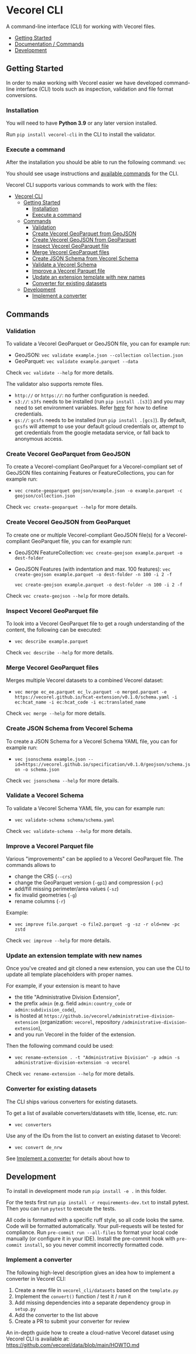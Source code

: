 # Vecorel CLI

A command-line interface (CLI) for working with Vecorel files.

- [Getting Started](#getting-started)
- [Documentation / Commands](#commands)
- [Development](#development)

## Getting Started

In order to make working with Vecorel easier we have developed command-line interface (CLI) tools such as
inspection, validation and file format conversions.

### Installation

You will need to have **Python 3.9** or any later version installed.

Run `pip install vecorel-cli` in the CLI to install the validator.

### Execute a command

After the installation you should be able to run the following command: `vec`

You should see usage instructions and [available commands](#commands) for the CLI.

Vecorel CLI supports various commands to work with the files:

- [Vecorel CLI](#vecorel-cli)
  - [Getting Started](#getting-started)
    - [Installation](#installation)
    - [Execute a command](#execute-a-command)
  - [Commands](#commands)
    - [Validation](#validation)
    - [Create Vecorel GeoParquet from GeoJSON](#create-vecorel-geoparquet-from-geojson)
    - [Create Vecorel GeoJSON from GeoParquet](#create-vecorel-geojson-from-geoparquet)
    - [Inspect Vecorel GeoParquet file](#inspect-vecorel-geoparquet-file)
    - [Merge Vecorel GeoParquet files](#merge-vecorel-geoparquet-files)
    - [Create JSON Schema from Vecorel Schema](#create-json-schema-from-vecorel-schema)
    - [Validate a Vecorel Schema](#validate-a-vecorel-schema)
    - [Improve a Vecorel Parquet file](#improve-a-vecorel-parquet-file)
    - [Update an extension template with new names](#update-an-extension-template-with-new-names)
    - [Converter for existing datasets](#converter-for-existing-datasets)
  - [Development](#development)
    - [Implement a converter](#implement-a-converter)

## Commands

### Validation

To validate a Vecorel GeoParquet or GeoJSON file, you can for example run:

- GeoJSON: `vec validate example.json --collection collection.json`
- GeoParquet: `vec validate example.parquet --data`

Check `vec validate --help` for more details.

The validator also supports remote files.

- `http://` or `https://`: no further configuration is needed.
- `s3://`: `s3fs` needs to be installed (run `pip install .[s3]`) and you may need to set environment variables.
  Refer [here](https://s3fs.readthedocs.io/en/latest/#credentials) for how to define credentials.
- `gs://`: `gcsfs` needs to be installed (run `pip install .[gcs]`).
  By default, `gcsfs` will attempt to use your default gcloud credentials or, attempt to get credentials from the google metadata service, or fall back to anonymous access.

### Create Vecorel GeoParquet from GeoJSON

To create a Vecorel-compliant GeoParquet for a Vecorel-compliant set of GeoJSON files containing Features or FeatureCollections,
you can for example run:

- `vec create-geoparquet geojson/example.json -o example.parquet -c geojson/collection.json`

Check `vec create-geoparquet --help` for more details.

### Create Vecorel GeoJSON from GeoParquet

To create one or multiple Vecorel-compliant GeoJSON file(s) for a Vecorel-compliant GeoParquet file,
you can for example run:

- GeoJSON FeatureCollection:
  `vec create-geojson example.parquet -o dest-folder`
- GeoJSON Features (with indentation and max. 100 features):
  `vec create-geojson example.parquet -o dest-folder -n 100 -i 2 -f`

  `vec create-geojson example.parquet -o dest-folder -n 100 -i 2 -f`

Check `vec create-geojson --help` for more details.

### Inspect Vecorel GeoParquet file

To look into a Vecorel GeoParquet file to get a rough understanding of the content, the following can be executed:

- `vec describe example.parquet`

Check `vec describe --help` for more details.

### Merge Vecorel GeoParquet files

Merges multiple Vecorel datasets to a combined Vecorel dataset:

- `vec merge ec_ee.parquet ec_lv.parquet -o merged.parquet -e https://vecorel.github.io/hcat-extension/v0.1.0/schema.yaml -i ec:hcat_name -i ec:hcat_code -i ec:translated_name`

Check `vec merge --help` for more details.

### Create JSON Schema from Vecorel Schema

To create a JSON Schema for a Vecorel Schema YAML file, you can for example run:

- `vec jsonschema example.json --id=https://vecorel.github.io/specification/v0.1.0/geojson/schema.json -o schema.json`

Check `vec jsonschema --help` for more details.

### Validate a Vecorel Schema

To validate a Vecorel Schema YAML file, you can for example run:

- `vec validate-schema schema/schema.yaml`

Check `vec validate-schema --help` for more details.

### Improve a Vecorel Parquet file

Various "improvements" can be applied to a Vecorel GeoParquet file.
The commands allows to

- change the CRS (`--crs`)
- change the GeoParquet version (`-gp1`) and compression (`-pc`)
- add/fill missing perimeter/area values (`-sz`)
- fix invalid geometries (`-g`)
- rename columns (`-r`)

Example:

- `vec improve file.parquet -o file2.parquet -g -sz -r old=new -pc zstd`

Check `vec improve --help` for more details.

### Update an extension template with new names

Once you've created and git cloned a new extension, you can use the CLI
to update all template placeholders with proper names.

For example, if your extension is meant to have

- the title "Administrative Division Extension",
- the prefix `admin` (e.g. field `admin:country_code` or `admin:subdivision_code`),
- is hosted at `https://github.io/vecorel/administrative-division-extension`
  (organization: `vecorel`, repository `/administrative-division-extension`),
- and you run Vecorel in the folder of the extension.

Then the following command could be used:

- `vec rename-extension . -t "Administrative Division" -p admin -s administrative-division-extension -o vecorel`

Check `vec rename-extension --help` for more details.

### Converter for existing datasets

The CLI ships various converters for existing datasets.

To get a list of available converters/datasets with title, license, etc. run:

- `vec converters`

Use any of the IDs from the list to convert an existing dataset to Vecorel:

- `vec convert de_nrw`

See [Implement a converter](#implement-a-converter) for details about how to

## Development

To install in development mode run `pip install -e .` in this folder.

For the tests first run `pip install -r requirements-dev.txt` to install pytest.
Then you can run `pytest` to execute the tests.

All code is formatted with a specific ruff style, so all code looks the same. Code
will be formatted automatically. Your pull-requests will be tested for compliance.
Run `pre-commit run --all-files` to format your local code manually (or configure it in your IDE).
Install the pre-commit hook with `pre-commit install`, so you never commit incorrectly formatted code.

### Implement a converter

The following high-level description gives an idea how to implement a converter in Vecorel CLI:

1. Create a new file in `vecorel_cli/datasets` based on the `template.py`
2. Implement the `convert()` function / test it / run it
3. Add missing dependencies into a separate dependency group in `setup.py`
4. Add the converter to the list above
5. Create a PR to submit your converter for review

An in-depth guide how to create a cloud-native Vecorel dataset using Vecorel CLI is available at:
<https://github.com/vecorel/data/blob/main/HOWTO.md>
